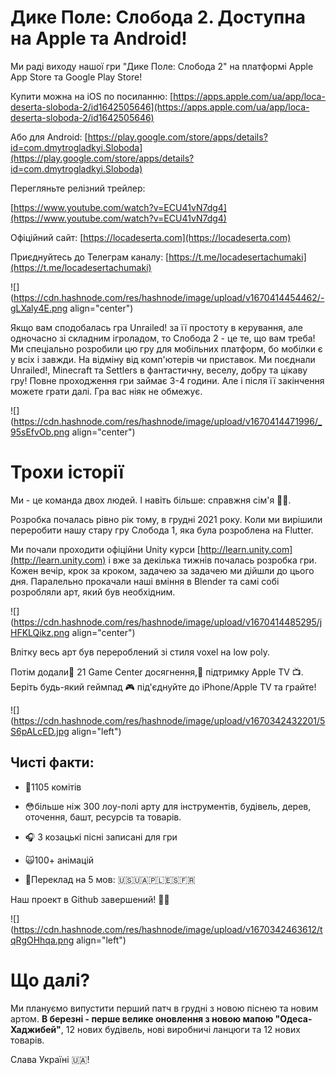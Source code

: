 # Дике Поле: Слобода 2. Доступна на Apple та Android!

Ми раді виходу нашої гри "Дике Поле: Слобода 2" на платформі Apple App Store та Google Play Store!

Купити можна на iOS по посиланню: [https://apps.apple.com/ua/app/loca-deserta-sloboda-2/id1642505646](https://apps.apple.com/ua/app/loca-deserta-sloboda-2/id1642505646)

Або для Android: [https://play.google.com/store/apps/details?id=com.dmytrogladkyi.Sloboda](https://play.google.com/store/apps/details?id=com.dmytrogladkyi.Sloboda)

Перегляньте релізний трейлер:

[https://www.youtube.com/watch?v=ECU41vN7dg4](https://www.youtube.com/watch?v=ECU41vN7dg4)

Офіційний сайт: [https://locadeserta.com](https://locadeserta.com)

Приєднуйтесь до Телеграм каналу: [https://t.me/locadesertachumaki](https://t.me/locadesertachumaki)

![](https://cdn.hashnode.com/res/hashnode/image/upload/v1670414454462/-gLXaly4E.png align="center")

Якщо вам сподобалась гра Unrailed! за її простоту в керування, але одночасно зі складним ігроладом, то Слобода 2 - це те, що вам треба! Ми спеціально розробили цю гру для мобільних платформ, бо мобілки є у всіх і завжди. На відміну від комп'ютерів чи приставок. Ми поєднали Unrailed!, Minecraft та Settlers в фантастичну, веселу, добру та цікаву гру! Повне проходження гри займає 3-4 години. Але і після її закінчення можете грати далі. Гра вас ніяк не обмежує.

![](https://cdn.hashnode.com/res/hashnode/image/upload/v1670414471996/_95sEfvOb.png align="center")

# **Трохи історії**

Ми - це команда двох людей. І навіть більше: справжня сім'я 👦👧.

Розробка почалась рівно рік тому, в грудні 2021 року. Коли ми вирішили переробити нашу стару гру Слобода 1, яка була розроблена на Flutter.

Ми почали проходити офіційни Unity курси [http://learn.unity.com](http://learn.unity.com) і вже за декілька тижнів почалась розробка гри. Кожен вечір, крок за кроком, задачею за задачею ми дійшли до цього дня. Паралельно прокачали наші вміння в Blender та самі собі розробляли арт, який був необхідним.

![](https://cdn.hashnode.com/res/hashnode/image/upload/v1670414485295/jHFKLQikz.png align="center")

Влітку весь арт був перероблений зі стиля voxel на low poly.

Потім додали🌟 21 Game Center досягнення,🌟 підтримку Apple TV 📺. Беріть будь-який геймпад 🎮 під'єднуйте до iPhone/Apple TV та грайте!

![](https://cdn.hashnode.com/res/hashnode/image/upload/v1670342432201/5S6pALcED.jpg align="left")

## Чисті факти:

*   🤯1105 комітів
    
*   😳більше ніж 300 лоу-полі арту для інструментів, будівель, дерев, оточення, башт, ресурсів та товарів.
    
*   🎧 3 козацькі пісні записані для гри
    
*   🙀100+ анімацій
    
*   🫢Переклад на 5 мов: 🇺🇸🇺🇦🇵🇱🇪🇸🇫🇷
    

Наш проект в Github завершений! 👏🏻

![](https://cdn.hashnode.com/res/hashnode/image/upload/v1670342463612/tqRgOHhqa.png align="left")

# Що далі?

Ми плануємо випустити перший патч в грудні з новою піснею та новим артом. **В березні - перше велике оновлення з новою мапою "Одеса-Хаджибей"**, 12 нових будівель, нові виробничі ланцюги та 12 нових товарів.

Слава Україні 🇺🇦!